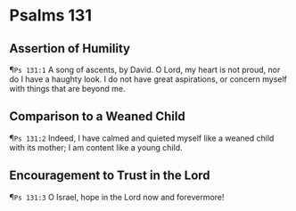 # Psalms 131

## Assertion of Humility
¶`Ps 131:1` A song of ascents, by David. O Lord, my heart is not proud, nor do I have a haughty look. I do not have great aspirations, or concern myself with things that are beyond me.

## Comparison to a Weaned Child
¶`Ps 131:2` Indeed, I have calmed and quieted myself like a weaned child with its mother; I am content like a young child.

## Encouragement to Trust in the Lord
¶`Ps 131:3` O Israel, hope in the Lord now and forevermore!
